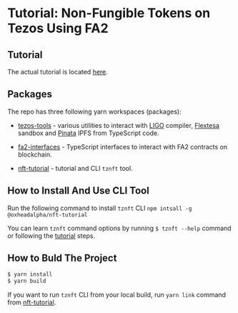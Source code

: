 # Tutorial: Non-Fungible Tokens on Tezos Using FA2

## Tutorial

The actual tutorial is located [here](./packages/nft-tutorial/README.md).

## Packages

The repo has three following yarn workspaces (packages):

* [tezos-tools](./packages/tezos-tools/) - various utilities to interact with
  [LIGO](https://ligolang.org/) compiler,
  [Flextesa](https://tezos.gitlab.io/flextesa/) sandbox and
  [Pinata](https://www.pinata.cloud/) IPFS from TypeScript code.

* [fa2-interfaces](./packages/nft-fa2-interfaces/) - TypeScript interfaces to
  interact with FA2 contracts on blockchain.

* [nft-tutorial](./packages/nft-tutorial/) - tutorial and CLI `tznft` tool.

## How to Install And Use CLI Tool

Run the following command to install `tznft` CLI
`npm intsall -g @oxheadalpha/nft-tutorial`

You can learn `tznft` command options by running `$ tznft --help` command or
following the [tutorial](./packages/nft-tutorial/README.md) steps.

## How to Buld The Project

```sh
$ yarn install
$ yarn build
```

If you want to run `tznft` CLI from your local build, run `yarn link` command from
[nft-tutorial](./packages/nft-tutorial/).
